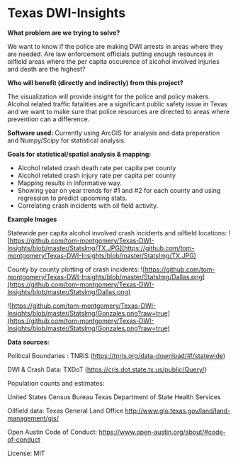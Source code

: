 # Texas DWI-Insights

<b> What problem are we trying to solve? </b>

We want to know if the police are making DWI arrests in areas where they are needed. Are law enforcement officials putting enough resources in oilfield areas where the per capita occurence of alcohol involved injuries and death are the highest?

<b>Who will benefit (directly and indirectly) from this project?</b>

The visualization will provide insight for the police and policy makers. Alcohol related traffic fatalities are a significant public safety issue in Texas and we want to make sure that police resources are directed to areas where prevention can a difference.



<b> Software used: </b>
Currently using ArcGIS for analysis and data preperation and Numpy/Scipy for statistical analysis.


<b/> Goals for statistical/spatial analysis & mapping:</b>

- Alcohol related crash death rate per capita per county
- Alcohol related crash injury rate per capita per county
- Mapping results in informative way.
- Showing year on year trends for #1 and #2 for each county and using regression to predict upcoming stats.
- Correlating crash incidents with oil field activity.

<b/> Example Images </b>

Statewide per capita alcohol involved crash incidents and oilfield locations:
![https://github.com/tom-montgomery/Texas-DWI-Insights/blob/master/StatsImg/TX.JPG](https://github.com/tom-montgomery/Texas-DWI-Insights/blob/master/StatsImg/TX.JPG)


County by county plotting of crash incidents:
![https://github.com/tom-montgomery/Texas-DWI-Insights/blob/master/StatsImg/Dallas.png](https://github.com/tom-montgomery/Texas-DWI-Insights/blob/master/StatsImg/Dallas.png)


![https://github.com/tom-montgomery/Texas-DWI-Insights/blob/master/StatsImg/Gonzales.png?raw=true](https://github.com/tom-montgomery/Texas-DWI-Insights/blob/master/StatsImg/Gonzales.png?raw=true)






<b> Data sources: </b>

Political Boundaries : TNRIS (https://tnris.org/data-download/#!/statewide)

DWI & Crash Data: TXDoT (https://cris.dot.state.tx.us/public/Query/)

Population counts and estimates:

United States Census Bureau
Texas Department of State Health Services

Oilfield data: Texas General Land Office http://www.glo.texas.gov/land/land-management/gis/




Open Austin Code of Conduct:
https://www.open-austin.org/about/#code-of-conduct

License: MIT
